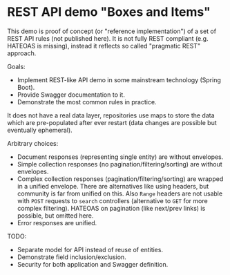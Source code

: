 # REST API demo "Boxes and Items"

This demo is proof of concept (or "reference implementation") of a set of REST API rules
(not published here). It is not fully REST compliant (e.g. HATEOAS is missing), instead it
reflects so called "pragmatic REST" approach.

Goals:
* Implement REST-like API demo in some mainstream technology (Spring Boot).
* Provide Swagger documentation to it.
* Demonstrate the most common rules in practice.

It does not have a real data layer, repositories use maps to store the data which are
pre-populated after ever restart (data changes are possible but eventually ephemeral).

Arbitrary choices:
* Document responses (representing single entity) are without envelopes.
* Simple collection responses (no pagination/filtering/sorting) are without envelopes.
* Complex collection responses (pagination/filtering/sorting) are wrapped in a unified envelope.
There are alternatives like using headers, but community is far from unified on this. Also `Range`
headers are not usable with `POST` requests to `search` controllers (alternative to `GET` for more
complex filtering). HATEOAS on pagination (like next/prev links) is possible, but omitted here.
* Error responses are unified.

TODO:
* Separate model for API instead of reuse of entities.
* Demonstrate field inclusion/exclusion.
* Security for both application and Swagger definition.